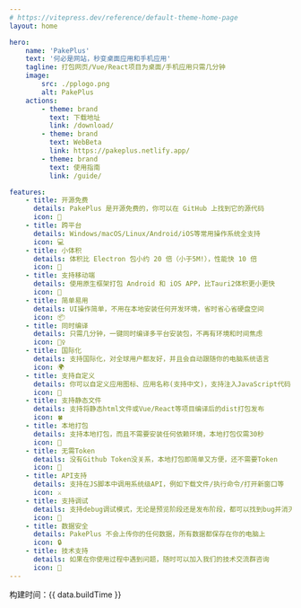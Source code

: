 ```yaml
---
# https://vitepress.dev/reference/default-theme-home-page
layout: home

hero:
    name: 'PakePlus'
    text: '何必是网站，秒变桌面应用和手机应用'
    tagline: 打包网页/Vue/React项目为桌面/手机应用只需几分钟
    image:
        src: ./pplogo.png
        alt: PakePlus
    actions:
        - theme: brand
          text: 下载地址
          link: /download/
        - theme: brand
          text: WebBeta
          link: https://pakeplus.netlify.app/
        - theme: brand
          text: 使用指南
          link: /guide/

features:
    - title: 开源免费
      details: PakePlus 是开源免费的，你可以在 GitHub 上找到它的源代码
      icon: 🐙
    - title: 跨平台
      details: Windows/macOS/Linux/Android/iOS等常用操作系统全支持
      icon: 💻
    - title: 小体积
      details: 体积比 Electron 包小约 20 倍（小于5M!），性能快 10 倍
      icon: 🚀
    - title: 支持移动端
      details: 使用原生框架打包 Android 和 iOS APP，比Tauri2体积更小更快
      icon: 📲
    - title: 简单易用
      details: UI操作简单，不用在本地安装任何开发环境，省时省心省硬盘空间
      icon: 📦
    - title: 同时编译
      details: 只需几分钟，一键同时编译多平台安装包，不再有环境和时间焦虑
      icon: 🧘‍♀️
    - title: 国际化
      details: 支持国际化，对全球用户都友好，并且会自动跟随你的电脑系统语言
      icon: 🌍
    - title: 支持自定义
      details: 你可以自定义应用图标、应用名称(支持中文)，支持注入JavaScript代码
      icon: 🎨
    - title: 支持静态文件
      details: 支持将静态html文件或Vue/React等项目编译后的dist打包发布
      icon: 🍀
    - title: 本地打包
      details: 支持本地打包，而且不需要安装任何依赖环境，本地打包仅需30秒
      icon: 🍔
    - title: 无需Token
      details: 没有Github Token没关系，本地打包即简单又方便，还不需要Token
      icon: 🥥
    - title: API支持
      details: 支持在JS脚本中调用系统级API，例如下载文件/执行命令/打开新窗口等
      icon: ⚔️
    - title: 支持调试
      details: 支持debug调试模式，无论是预览阶段还是发布阶段，都可以找到bug并消灭bug
      icon: 🐞
    - title: 数据安全
      details: PakePlus 不会上传你的任何数据，所有数据都保存在你的电脑上
      icon: 🔒
    - title: 技术支持
      details: 如果在你使用过程中遇到问题，随时可以加入我们的技术交流群咨询
      icon: 💬
---
```


<div :class="$style.buildInfo">
    <span :class="$style.buildTime">构建时间：{{ data.buildTime }}</span>
</div>

<script setup>
import { data } from './static/js/buildtime.data.ts'
</script>

<style module>

.buildInfo{
    display: flex;
    flex-direction: row;
    justify-content: flex-end;
    margin-top: 20px;
}

.buildTime{
    color: gray;
}
</style>
